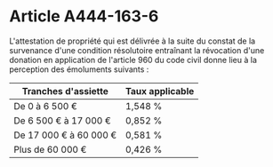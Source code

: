 # Article A444-163-6

L'attestation de propriété qui est délivrée à la suite du constat de la survenance d'une condition résolutoire entraînant la révocation d'une donation en application de l'article 960 du code civil donne lieu à la perception des émoluments suivants :

| Tranches d'assiette | Taux applicable |
| --- | --- |
| De 0 à 6 500 € | 1,548 % |
| De 6 500 € à 17 000 € | 0,852 % |
| De 17 000 € à 60 000 € | 0,581 % |
| Plus de 60 000 € | 0,426 % |
